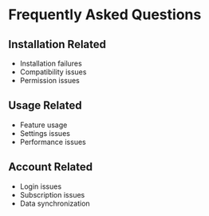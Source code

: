 # Frequently Asked Questions

## Installation Related

- Installation failures
- Compatibility issues
- Permission issues

## Usage Related

- Feature usage
- Settings issues
- Performance issues

## Account Related

- Login issues
- Subscription issues
- Data synchronization
